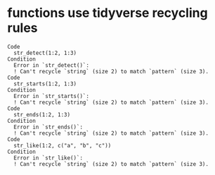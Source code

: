 # functions use tidyverse recycling rules

    Code
      str_detect(1:2, 1:3)
    Condition
      Error in `str_detect()`:
      ! Can't recycle `string` (size 2) to match `pattern` (size 3).
    Code
      str_starts(1:2, 1:3)
    Condition
      Error in `str_starts()`:
      ! Can't recycle `string` (size 2) to match `pattern` (size 3).
    Code
      str_ends(1:2, 1:3)
    Condition
      Error in `str_ends()`:
      ! Can't recycle `string` (size 2) to match `pattern` (size 3).
    Code
      str_like(1:2, c("a", "b", "c"))
    Condition
      Error in `str_like()`:
      ! Can't recycle `string` (size 2) to match `pattern` (size 3).

